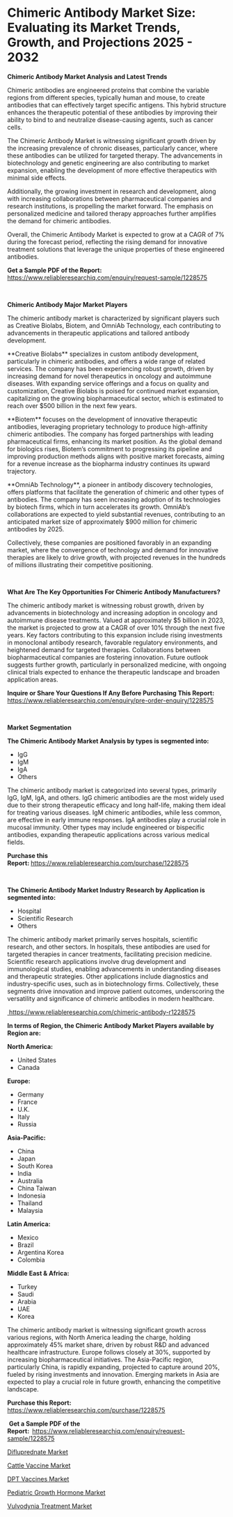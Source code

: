 <p><h1>Chimeric Antibody Market Size: Evaluating its Market Trends, Growth, and Projections 2025 - 2032</h1></p><p><strong>Chimeric Antibody Market Analysis and Latest Trends</strong></p>
<p><p>Chimeric antibodies are engineered proteins that combine the variable regions from different species, typically human and mouse, to create antibodies that can effectively target specific antigens. This hybrid structure enhances the therapeutic potential of these antibodies by improving their ability to bind to and neutralize disease-causing agents, such as cancer cells. </p><p>The Chimeric Antibody Market is witnessing significant growth driven by the increasing prevalence of chronic diseases, particularly cancer, where these antibodies can be utilized for targeted therapy. The advancements in biotechnology and genetic engineering are also contributing to market expansion, enabling the development of more effective therapeutics with minimal side effects. </p><p>Additionally, the growing investment in research and development, along with increasing collaborations between pharmaceutical companies and research institutions, is propelling the market forward. The emphasis on personalized medicine and tailored therapy approaches further amplifies the demand for chimeric antibodies. </p><p>Overall, the Chimeric Antibody Market is expected to grow at a CAGR of 7% during the forecast period, reflecting the rising demand for innovative treatment solutions that leverage the unique properties of these engineered antibodies.</p></p>
<p><strong>Get a Sample PDF of the Report:&nbsp;</strong> <a href="https://www.reliableresearchiq.com/enquiry/request-sample/1228575?utm_campaign=114&utm_medium=2&utm_source=Github&utm_content=ia&utm_term=08032025&utm_id=chimeric-antibody">https://www.reliableresearchiq.com/enquiry/request-sample/1228575</a></p>
<p>&nbsp;</p>
<p><strong>Chimeric Antibody Major Market Players</strong></p>
<p><p>The chimeric antibody market is characterized by significant players such as Creative Biolabs, Biotem, and OmniAb Technology, each contributing to advancements in therapeutic applications and tailored antibody development.</p><p>**Creative Biolabs** specializes in custom antibody development, particularly in chimeric antibodies, and offers a wide range of related services. The company has been experiencing robust growth, driven by increasing demand for novel therapeutics in oncology and autoimmune diseases. With expanding service offerings and a focus on quality and customization, Creative Biolabs is poised for continued market expansion, capitalizing on the growing biopharmaceutical sector, which is estimated to reach over $500 billion in the next few years.</p><p>**Biotem** focuses on the development of innovative therapeutic antibodies, leveraging proprietary technology to produce high-affinity chimeric antibodies. The company has forged partnerships with leading pharmaceutical firms, enhancing its market position. As the global demand for biologics rises, Biotem’s commitment to progressing its pipeline and improving production methods aligns with positive market forecasts, aiming for a revenue increase as the biopharma industry continues its upward trajectory.</p><p>**OmniAb Technology**, a pioneer in antibody discovery technologies, offers platforms that facilitate the generation of chimeric and other types of antibodies. The company has seen increasing adoption of its technologies by biotech firms, which in turn accelerates its growth. OmniAb’s collaborations are expected to yield substantial revenues, contributing to an anticipated market size of approximately $900 million for chimeric antibodies by 2025.</p><p>Collectively, these companies are positioned favorably in an expanding market, where the convergence of technology and demand for innovative therapies are likely to drive growth, with projected revenues in the hundreds of millions illustrating their competitive positioning.</p></p>
<p>&nbsp;</p>
<p><strong>What Are The Key Opportunities For Chimeric Antibody Manufacturers?</strong></p>
<p><p>The chimeric antibody market is witnessing robust growth, driven by advancements in biotechnology and increasing adoption in oncology and autoimmune disease treatments. Valued at approximately $5 billion in 2023, the market is projected to grow at a CAGR of over 10% through the next five years. Key factors contributing to this expansion include rising investments in monoclonal antibody research, favorable regulatory environments, and heightened demand for targeted therapies. Collaborations between biopharmaceutical companies are fostering innovation. Future outlook suggests further growth, particularly in personalized medicine, with ongoing clinical trials expected to enhance the therapeutic landscape and broaden application areas.</p></p>
<p><strong>Inquire or Share Your Questions If Any Before Purchasing This Report:</strong> <a href="https://www.reliableresearchiq.com/enquiry/pre-order-enquiry/1228575?utm_campaign=114&utm_medium=2&utm_source=Github&utm_content=ia&utm_term=08032025&utm_id=chimeric-antibody">https://www.reliableresearchiq.com/enquiry/pre-order-enquiry/1228575</a></p>
<p>&nbsp;</p>
<p><strong>Market Segmentation</strong></p>
<p><strong>The Chimeric Antibody Market Analysis by types is segmented into:</strong></p>
<p><ul><li>IgG</li><li>IgM</li><li>IgA</li><li>Others</li></ul></p>
<p><p>The chimeric antibody market is categorized into several types, primarily IgG, IgM, IgA, and others. IgG chimeric antibodies are the most widely used due to their strong therapeutic efficacy and long half-life, making them ideal for treating various diseases. IgM chimeric antibodies, while less common, are effective in early immune responses. IgA antibodies play a crucial role in mucosal immunity. Other types may include engineered or bispecific antibodies, expanding therapeutic applications across various medical fields.</p></p>
<p><strong>Purchase this Report:&nbsp;</strong><a href="https://www.reliableresearchiq.com/purchase/1228575?utm_campaign=114&utm_medium=2&utm_source=Github&utm_content=ia&utm_term=08032025&utm_id=chimeric-antibody">https://www.reliableresearchiq.com/purchase/1228575</a></p>
<p>&nbsp;</p>
<p><strong>The Chimeric Antibody Market Industry Research by Application is segmented into:</strong></p>
<p><ul><li>Hospital</li><li>Scientific Research</li><li>Others</li></ul></p>
<p><p>The chimeric antibody market primarily serves hospitals, scientific research, and other sectors. In hospitals, these antibodies are used for targeted therapies in cancer treatments, facilitating precision medicine. Scientific research applications involve drug development and immunological studies, enabling advancements in understanding diseases and therapeutic strategies. Other applications include diagnostics and industry-specific uses, such as in biotechnology firms. Collectively, these segments drive innovation and improve patient outcomes, underscoring the versatility and significance of chimeric antibodies in modern healthcare.</p></p>
<p><a href="https://www.reliableresearchiq.com/chimeric-antibody-r1228575?utm_campaign=114&utm_medium=2&utm_source=Github&utm_content=ia&utm_term=08032025&utm_id=chimeric-antibody">&nbsp;https://www.reliableresearchiq.com/chimeric-antibody-r1228575</a></p>
<p><strong>In terms of Region, the Chimeric Antibody Market Players available by Region are:</strong></p>
<p>
    <p> <strong> North America: </strong>
        <ul>
            <li>United States</li>
            <li>Canada</li>
        </ul>
        </p> 
    <p> <strong> Europe: </strong>
        <ul>
            <li>Germany</li>
            <li>France</li>
            <li>U.K.</li>
            <li>Italy</li>
            <li>Russia</li>
        </ul>
        </p> 
    <p> <strong> Asia-Pacific: </strong>
        <ul>
            <li>China</li>
            <li>Japan</li>
            <li>South Korea</li>
            <li>India</li>
            <li>Australia</li>
            <li>China Taiwan</li>
            <li>Indonesia</li>
            <li>Thailand</li>
            <li>Malaysia</li>
        </ul>
        </p> 
    <p> <strong> Latin America: </strong>
        <ul>
            <li>Mexico</li>
            <li>Brazil</li>
            <li>Argentina Korea</li>
            <li>Colombia</li>
        </ul>
        </p> 
    <p> <strong> Middle East & Africa: </strong>
        <ul>
            <li>Turkey</li>
            <li>Saudi</li>
            <li>Arabia</li>
            <li>UAE</li>
            <li>Korea</li>
        </ul>
    </p>
    </p>
<p><p>The chimeric antibody market is witnessing significant growth across various regions, with North America leading the charge, holding approximately 45% market share, driven by robust R&D and advanced healthcare infrastructure. Europe follows closely at 30%, supported by increasing biopharmaceutical initiatives. The Asia-Pacific region, particularly China, is rapidly expanding, projected to capture around 20%, fueled by rising investments and innovation. Emerging markets in Asia are expected to play a crucial role in future growth, enhancing the competitive landscape.</p></p>
<p><strong>Purchase this Report: </strong><a href="https://www.reliableresearchiq.com/purchase/1228575?utm_campaign=114&utm_medium=2&utm_source=Github&utm_content=ia&utm_term=08032025&utm_id=chimeric-antibody">https://www.reliableresearchiq.com/purchase/1228575</a></p>
<p>&nbsp;<strong>Get a Sample PDF of the Report:&nbsp;&nbsp;</strong><a href="https://www.reliableresearchiq.com/enquiry/request-sample/1228575?utm_campaign=114&utm_medium=2&utm_source=Github&utm_content=ia&utm_term=08032025&utm_id=chimeric-antibody">https://www.reliableresearchiq.com/enquiry/request-sample/1228575</a></p>
<p><strong></strong></p>
<p><p><a href="https://github.com/dusektwinec3/Market-Research-Report-List-1/blob/main/difluprednate-market.md?utm_campaign=114&utm_medium=2&utm_source=Github&utm_content=ia&utm_term=08032025&utm_id=chimeric-antibody">Difluprednate Market</a></p><p><a href="https://github.com/jullselai/Market-Research-Report-List-1/blob/main/cattle-vaccine-market.md?utm_campaign=114&utm_medium=2&utm_source=Github&utm_content=ia&utm_term=08032025&utm_id=chimeric-antibody">Cattle Vaccine Market</a></p><p><a href="https://github.com/luhleickov/Market-Research-Report-List-1/blob/main/dpt-vaccines-market.md?utm_campaign=114&utm_medium=2&utm_source=Github&utm_content=ia&utm_term=08032025&utm_id=chimeric-antibody">DPT Vaccines Market</a></p><p><a href="https://github.com/elceryaneik/Market-Research-Report-List-1/blob/main/pediatric-growth-hormone-market.md?utm_campaign=114&utm_medium=2&utm_source=Github&utm_content=ia&utm_term=08032025&utm_id=chimeric-antibody">Pediatric Growth Hormone Market</a></p><p><a href="https://github.com/jaspartatin/Market-Research-Report-List-1/blob/main/vulvodynia-treatment-market.md?utm_campaign=114&utm_medium=2&utm_source=Github&utm_content=ia&utm_term=08032025&utm_id=chimeric-antibody">Vulvodynia Treatment Market</a></p></p>